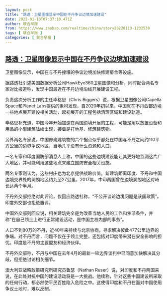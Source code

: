 ```yaml
---
layout: post
title: "路透：卫星图像显示中国在不丹争议边境加速建设"
date: 2022-01-13T07:37:10.471Z
author: 联合早报
from: https://www.zaobao.com/realtime/china/story20220113-1232530
tags: [ 联合早报 ]
categories: [ 联合早报 ]
---
```

<!--1642080780000-->
[路透：卫星图像显示中国在不丹争议边境加速建设](https://www.zaobao.com/realtime/china/story20220113-1232530)
------

<div>
<p>卫星图像显示，中国在与不丹接壤的争议边境加快修建房舍等设施。</p><p>据路透社引述美国数据分析公司HawkEye360卫星图像和分析，同时配合两名专家对比报道称，发现中国最近在不丹边境沿线开展建设工程。</p><p>负责这次分析工作的主任毕格思（Chris Biggers）说，根据卫星图像公司Capella Space和Planet Labs提供的素材发现，自2020年初以来，中国就在不丹西部边境一些地点展开建设相关活动，起初展开的工程包括清理区域和建设轨道。</p><section id="imu"><div id="dfp-ad-imu1">        </div></section><p>毕格思补充道，中国今年开始加速在两国边境开展的工程，可能是用以放置设备和用品的小型建筑陆续出现，接着是打地基、修筑建筑物。</p><p>另外两名专家说，中国修建建筑物的六个据点似乎都处在中国与不丹之间约110平方公里的边界争议地区，当地几乎没有什么资源和人口。</p><p>一名专家和印度国防部消息人士称，中国的这些边境建设能让其更好地监测这片广大地区，并可能利用这些地点来建立国防安全相关设施。</p><div id="innity-in-post"></div><div id="dfp-ad-midarticlespecial">        </div><p>两名专家则认为，这些村庄也为北京提供战略价值。新建筑距离印度、不丹和中国边境交界处的洞朗地区约九至27公里。2017年，中印两国曾在边境洞朗地区对峙长达两个半月。</p><p>不丹外交部拒绝对此评论，仅回应路透社称，“不公开谈论边境问题是该国政策”。印度外交部也拒绝置评。</p><p>中国外交部则回应说，相关建筑完全是为改善当地人民的工作和生活条件，并称“在自己领土上进行正常建设活动，是中国主权内部的事务”。</p><p>人口不到80万的不丹，近40年来持续与北京协商，寻求解决彼此477公里边界的争端。对不丹而言，问题不仅在于领土完整，还包括对印度带来潜在安全影响的担忧。印度是不丹的主要盟友和经济伙伴。</p><p>不丹外交部称，不丹与中国在去年4月的最新一轮边界谈判中已同意加快解决其分歧，但拒绝讨论相关细节。</p><p>澳大利亚战略政策研究所研究员鲁瑟（Nathan Ruser）说，对印度和不丹两国来说，在此处对抗中国的建设活动将是一大挑战。他续称，针对这些中国建设所采取的任何行动，都必然使平民百姓陷入危险之中。这使得印度和不丹在面对中国使用争议土地时，难以反制。</p>      <div class="cx_paywall_placeholder" id="sph_cdp_40"></div>
</div>

